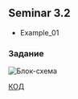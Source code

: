 ## Seminar 3.2
- Example_01 
### Задание

![Блок-схема](Example_01/diagram.drawio.png)

[КОД](Example_01/Program.cs) 